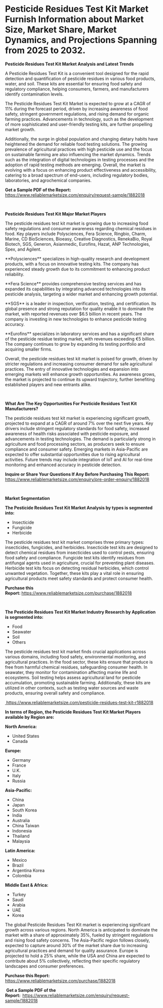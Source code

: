 <p><h1>Pesticide Residues Test Kit Market Furnish Information about Market Size, Market Share, Market Dynamics, and Projections Spanning from 2025 to 2032.</h1></p><p><strong>Pesticide Residues Test Kit Market Analysis and Latest Trends</strong></p>
<p><p>A Pesticide Residues Test Kit is a convenient tool designed for the rapid detection and quantification of pesticide residues in various food products, water, and soil. These kits are essential for ensuring food safety and regulatory compliance, helping consumers, farmers, and manufacturers identify contamination levels.</p><p>The Pesticide Residues Test Kit Market is expected to grow at a CAGR of 11% during the forecast period, driven by increasing awareness of food safety, stringent government regulations, and rising demand for organic farming practices. Advancements in technology, such as the development of more sophisticated and user-friendly testing kits, are further propelling market growth. </p><p>Additionally, the surge in global population and changing dietary habits have heightened the demand for reliable food testing solutions. The growing prevalence of agricultural practices with high pesticide use and the focus on sustainable farming are also influencing the market dynamics. Trends such as the integration of digital technologies in testing processes and the adoption of rapid testing methods are emerging. Overall, the market is evolving with a focus on enhancing product effectiveness and accessibility, catering to a broad spectrum of end-users, including regulatory bodies, laboratories, and agrochemical companies.</p></p>
<p><strong>Get a Sample PDF of the Report:&nbsp;</strong> <a href="https://www.reliablemarketsize.com/enquiry/request-sample/1882018?utm_campaign=3492&utm_medium=2&utm_source=Github&utm_content=ia&utm_term=14042025&utm_id=pesticide-residues-test-kit">https://www.reliablemarketsize.com/enquiry/request-sample/1882018</a></p>
<p>&nbsp;</p>
<p><strong>Pesticide Residues Test Kit Major Market Players</strong></p>
<p><p>The pesticide residues test kit market is growing due to increasing food safety regulations and consumer awareness regarding chemical residues in food. Key players include Polysciences, Fera Science, Ringbio, Charm, Marine, CD BioSciences, Bioeasy, Creative Diagnostics, RenekaBio, Royal Biotech, SGS, Generon, Asianmedic, Eurofins, Hazat, ANP Technologies, Spex, and Agilent.</p><p>**Polysciences** specializes in high-quality research and development products, with a focus on innovative testing kits. The company has experienced steady growth due to its commitment to enhancing product reliability. </p><p>**Fera Science** provides comprehensive testing services and has expanded its capabilities by integrating advanced technologies into its pesticide analysis, targeting a wider market and enhancing growth potential.</p><p>**SGS** is a leader in inspection, verification, testing, and certification. Its global presence and strong reputation for quality enable it to dominate the market, with reported revenues over $6.5 billion in recent years. The company is investing in new technologies to enhance pesticide testing accuracy.</p><p>**Eurofins** specializes in laboratory services and has a significant share of the pesticide residue testing market, with revenues exceeding €5 billion. The company continues to grow by expanding its testing portfolio and acquiring smaller firms.</p><p>Overall, the pesticide residues test kit market is poised for growth, driven by stricter regulations and increasing consumer demand for safe agricultural practices. The entry of innovative technologies and expansion into emerging markets will enhance growth opportunities. As awareness grows, the market is projected to continue its upward trajectory, further benefiting established players and new entrants alike.</p></p>
<p>&nbsp;</p>
<p><strong>What Are The Key Opportunities For Pesticide Residues Test Kit Manufacturers?</strong></p>
<p><p>The pesticide residues test kit market is experiencing significant growth, projected to expand at a CAGR of around 7% over the next five years. Key drivers include stringent regulatory standards for food safety, increased awareness of health risks associated with pesticide exposure, and advancements in testing technologies. The demand is particularly strong in agriculture and food processing sectors, as producers seek to ensure compliance and consumer safety. Emerging markets in Asia-Pacific are expected to offer substantial opportunities due to rising agricultural activities. Future trends may include integration of IoT and AI for real-time monitoring and enhanced accuracy in pesticide detection.</p></p>
<p><strong>Inquire or Share Your Questions If Any Before Purchasing This Report:</strong> <a href="https://www.reliablemarketsize.com/enquiry/pre-order-enquiry/1882018?utm_campaign=3492&utm_medium=2&utm_source=Github&utm_content=ia&utm_term=14042025&utm_id=pesticide-residues-test-kit">https://www.reliablemarketsize.com/enquiry/pre-order-enquiry/1882018</a></p>
<p>&nbsp;</p>
<p><strong>Market Segmentation</strong></p>
<p><strong>The Pesticide Residues Test Kit Market Analysis by types is segmented into:</strong></p>
<p><ul><li>Insecticide</li><li>Fungicide</li><li>Herbicide</li></ul></p>
<p><p>The pesticide residues test kit market comprises three primary types: insecticides, fungicides, and herbicides. Insecticide test kits are designed to detect chemical residues from insecticides used to control pests, ensuring food safety and compliance. Fungicide test kits identify residues from antifungal agents used in agriculture, crucial for preventing plant diseases. Herbicide test kits focus on detecting residual herbicides, which control unwanted vegetation. Together, these kits play a vital role in ensuring agricultural products meet safety standards and protect consumer health.</p></p>
<p><strong>Purchase this Report:&nbsp;</strong><a href="https://www.reliablemarketsize.com/purchase/1882018?utm_campaign=3492&utm_medium=2&utm_source=Github&utm_content=ia&utm_term=14042025&utm_id=pesticide-residues-test-kit">https://www.reliablemarketsize.com/purchase/1882018</a></p>
<p>&nbsp;</p>
<p><strong>The Pesticide Residues Test Kit Market Industry Research by Application is segmented into:</strong></p>
<p><ul><li>Food</li><li>Seawater</li><li>Soil</li><li>Others</li></ul></p>
<p><p>The pesticide residues test kit market finds crucial applications across various domains, including food safety, environmental monitoring, and agricultural practices. In the food sector, these kits ensure that produce is free from harmful chemical residues, safeguarding consumer health. In seawater, they monitor for contamination affecting marine life and ecosystems. Soil testing helps assess agricultural land for pesticide accumulation, promoting sustainable farming. Additionally, these kits are utilized in other contexts, such as testing water sources and waste products, ensuring overall safety and compliance.</p></p>
<p><a href="https://www.reliablemarketsize.com/pesticide-residues-test-kit-r1882018?utm_campaign=3492&utm_medium=2&utm_source=Github&utm_content=ia&utm_term=14042025&utm_id=pesticide-residues-test-kit">&nbsp;https://www.reliablemarketsize.com/pesticide-residues-test-kit-r1882018</a></p>
<p><strong>In terms of Region, the Pesticide Residues Test Kit Market Players available by Region are:</strong></p>
<p>
    <p> <strong> North America: </strong>
        <ul>
            <li>United States</li>
            <li>Canada</li>
        </ul>
        </p> 
    <p> <strong> Europe: </strong>
        <ul>
            <li>Germany</li>
            <li>France</li>
            <li>U.K.</li>
            <li>Italy</li>
            <li>Russia</li>
        </ul>
        </p> 
    <p> <strong> Asia-Pacific: </strong>
        <ul>
            <li>China</li>
            <li>Japan</li>
            <li>South Korea</li>
            <li>India</li>
            <li>Australia</li>
            <li>China Taiwan</li>
            <li>Indonesia</li>
            <li>Thailand</li>
            <li>Malaysia</li>
        </ul>
        </p> 
    <p> <strong> Latin America: </strong>
        <ul>
            <li>Mexico</li>
            <li>Brazil</li>
            <li>Argentina Korea</li>
            <li>Colombia</li>
        </ul>
        </p> 
    <p> <strong> Middle East & Africa: </strong>
        <ul>
            <li>Turkey</li>
            <li>Saudi</li>
            <li>Arabia</li>
            <li>UAE</li>
            <li>Korea</li>
        </ul>
    </p>
    </p>
<p><p>The global Pesticide Residues Test Kit market is experiencing significant growth across various regions. North America is anticipated to dominate the market with a share of approximately 35%, fueled by stringent regulations and rising food safety concerns. The Asia-Pacific region follows closely, expected to capture around 30% of the market share due to increasing agricultural practices and demand for quality assurance. Europe is projected to hold a 25% share, while the USA and China are expected to contribute about 5% collectively, reflecting their specific regulatory landscapes and consumer preferences.</p></p>
<p><strong>Purchase this Report: </strong><a href="https://www.reliablemarketsize.com/purchase/1882018?utm_campaign=3492&utm_medium=2&utm_source=Github&utm_content=ia&utm_term=14042025&utm_id=pesticide-residues-test-kit">https://www.reliablemarketsize.com/purchase/1882018</a></p>
<p>&nbsp;<strong>Get a Sample PDF of the Report:&nbsp;&nbsp;</strong><a href="https://www.reliablemarketsize.com/enquiry/request-sample/1882018?utm_campaign=3492&utm_medium=2&utm_source=Github&utm_content=ia&utm_term=14042025&utm_id=pesticide-residues-test-kit">https://www.reliablemarketsize.com/enquiry/request-sample/1882018</a></p>
<p><strong></strong></p>
<p><p></p><p></p><p></p></p>